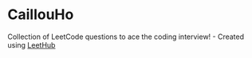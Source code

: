 # CaillouHo
Collection of LeetCode questions to ace the coding interview! - Created using [LeetHub](https://github.com/QasimWani/LeetHub)
